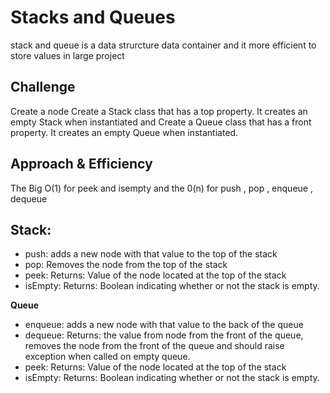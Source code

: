 # Stacks and Queues
stack and queue is a data strurcture data container and it more efficient to store values in large project

## Challenge
Create a node
Create a Stack class that has a top property. It creates an empty Stack when instantiated and
Create a Queue class that has a front property. It creates an empty Queue when instantiated.

## Approach & Efficiency
The Big O(1) for peek and isempty
and the 0(n) for push , pop , enqueue , dequeue

## Stack:
* push: adds a new node with that value to the top of the stack 
* pop: Removes the node from the top of the stack
* peek: Returns: Value of the node located at the top of the stack
* isEmpty: Returns: Boolean indicating whether or not the stack is empty.

**Queue**
* enqueue: adds a new node with that value to the back of the queue 
* dequeue: Returns: the value from node from the front of the queue, removes the node from the front of the queue and should raise exception when called on empty queue.
* peek: Returns: Value of the node located at the top of the stack
* isEmpty: Returns: Boolean indicating whether or not the stack is empty.